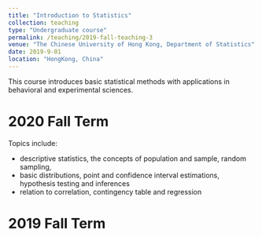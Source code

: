 ```yaml
---
title: "Introduction to Statistics"
collection: teaching
type: "Undergraduate course"
permalink: /teaching/2019-fall-teaching-3
venue: "The Chinese University of Hong Kong, Department of Statistics"
date: 2019-9-01
location: "HongKong, China"
---
```


This course introduces basic statistical methods with applications in behavioral and experimental sciences. 

2020 Fall Term
======
Topics include:
  * descriptive statistics, the concepts of population and sample, random sampling,
  * basic distributions, point and confidence interval estimations, hypothesis testing and inferences
  * relation to correlation, contingency table and regression

2019 Fall Term
======
